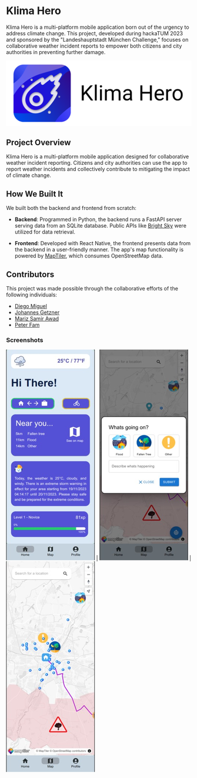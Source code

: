# Klima Hero

Klima Hero is a multi-platform mobile application born out of the urgency to address climate change. This project, developed during hackaTUM 2023 and sponsored by the "Landeshauptstadt München Challenge," focuses on collaborative weather incident reports to empower both citizens and city authorities in preventing further damage.

![Klima Hero Logo](img/logo-banner.png)

## Project Overview

Klima Hero is a multi-platform mobile application designed for collaborative weather incident reporting. Citizens and city authorities can use the app to report weather incidents and collectively contribute to mitigating the impact of climate change.

## How We Built It

We built both the backend and frontend from scratch:

- **Backend**: Programmed in Python, the backend runs a FastAPI server serving data from an SQLite database. Public APIs like [Bright Sky](https://brightsky.dev/) were utilized for data retrieval.

- **Frontend**: Developed with React Native, the frontend presents data from the backend in a user-friendly manner. The app's map functionality is powered by [MapTiler](https://www.maptiler.com/), which consumes OpenStreetMap data.


## Contributors

This project was made possible through the collaborative efforts of the following individuals:
- [Diego Miguel](https://github.com/dmlls)
- [Johannes Getzner](https://github.com/JohannesGetzner)
- [Mariz Samir Awad](https://github.com/marzi333)
- [Peter Fam](https://devpost.com/peter-fam)



### Screenshots

![Screenshot1](img/screenshot_1.jpg) | ![Screenshot2](img/screenshot_2.jpg) | ![Screenshot3](img/screenshot_3.jpg)
